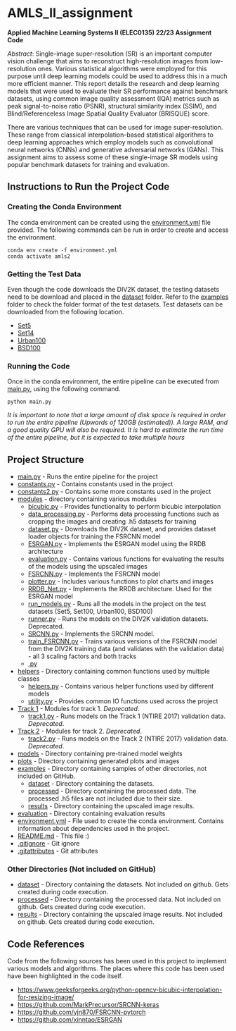 # AMLS_II_assignment

__Applied Machine Learning Systems II (ELEC0135) 22/23 Assignment Code__

_Abstract_: Single-image super-resolution (SR) is an important computer vision challenge that aims to reconstruct high-resolution images from low-resolution ones. Various statistical algorithms were employed for this purpose until deep learning models could be used to address this in a much more efficient manner. This report details the research and deep learning models that were used to evaluate their SR performance against benchmark datasets, using common image quality assessment (IQA) metrics such as peak signal-to-noise ratio (PSNR), structural similarity index (SSIM), and Blind/Referenceless Image Spatial Quality Evaluator (BRISQUE) score. 

There are various techniques that can be used for image super-resolution. These range from classical interpolation-based statistical algorithms to deep learning approaches which employ models such as convolutional neural networks (CNNs) and generative adversarial networks (GANs). This assignment aims to assess some of these single-image SR models using popular benchmark datasets for training and evaluation.

## Instructions to Run the Project Code

### Creating the Conda Environment
The conda environment can be created using the [environment.yml](./environment.yml) file provided. The following commands can be run in order to create and access the environment. 

```
conda env create -f environment.yml
conda activate amls2
```

### Getting the Test Data
Even though the code downloads the DIV2K dataset, the testing datasets need to be download and placed in the [dataset](./dataset) folder. Refer to the [examples](./examples) folder to check the folder format of the test datasets. Test datasets can be downloaded from the following location. 

- [Set5](https://uofi.box.com/shared/static/kfahv87nfe8ax910l85dksyl2q212voc.zip)
- [Set14](https://uofi.box.com/shared/static/igsnfieh4lz68l926l8xbklwsnnk8we9.zip)
- [Urban100](https://uofi.box.com/shared/static/65upg43jjd0a4cwsiqgl6o6ixube6klm.zip)
- [BSD100](https://uofi.box.com/shared/static/qgctsplb8txrksm9to9x01zfa4m61ngq.zip)

### Running the Code
Once in the conda environment, the entire pipeline can be executed from [main.py](./main.py), using the following command.

```
python main.py
```

_It is important to note that a large amount of disk space is required in order to run the entire pipeline (Upwards of 120GB (estimated)). A large RAM, and a good quality GPU will also be required. It is hard to estimate the run time of the entire pipeline, but it is expected to take multiple hours_

## Project Structure

 * [main.py](./main.py) - Runs the entire pipeline for the project
 * [constants.py](./constants.py) - Contains constants used in the project
 * [constants2.py](./constants2.py) - Contains some more constants used in the project
 * [modules](./modules) - directory containing various modules 
   * [bicubic.py](./modules/bicubic.py) - Provides functionality to perform bicubic interpolation
   * [data_processing.py](./modules/data_processing.py) - Performs data processing functions such as cropping the images and creating .h5 datasets for training 
   * [dataset.py](./modules/dataset.py) - Downloads the DIV2K dataset, and provides dataset loader objects for training the FSRCNN model
   * [ESRGAN.py](./modules/ESRGAN.py) - Implements the ESRGAN model using the RRDB architecture
   * [evaluation.py](./modules/evaluation.py) - Contains various functions for evaluating the results of the models using the upscaled images
   * [FSRCNN.py](./modules/FSRCNN.py) - Implements the FSRCNN model
   * [plotter.py](./modules/plotter.py) - Includes various functions to plot charts and images
   * [RRDB_Net.py](./modules/RRDB_Net.py) - Implements the RRDB architecture. Used for the ESRGAN model
   * [run_models.py](./modules/run_models.py) - Runs all the models in the project on the test datasets (Set5, Set100, Urban100, BSD100)
   * [runner.py](./modules/runner.py) - Runs the models on the DIV2K validation datasets. Deprecated.
   * [SRCNN.py](./modules/SRCNN.py) - Implements the SRCNN model. 
   * [train_FSRCNN.py](./modules/train_FSRCNN.py) - Trains various versions of the FSRCNN model from the DIV2K training data (and validates with the validation data) - all 3 scaling factors and both tracks
   * [.py](./modules/.py)
 * [helpers](./helpers) - Directory containing common functions used by multiple classes 
   * [helpers.py](./helpers/helpers.py) - Contains various helper functions used by different models
   * [utility.py](./helpers/utility.py) - Provides common IO functions used across the project
 * [Track 1](./track1) - Modules for track 1. _Deprecated_.
   * [track1.py](./track1/track1.py) - Runs models on the Track 1 (NTIRE 2017) validation  data. _Deprecated_.
 * [Track 2](./track2) - Modules for track 2. _Deprecated_.
   * [track2.py](./track2/track2.py) - Runs models on the Track 2 (NTIRE 2017) validation  data. _Deprecated_.
 * [models](./models) - Directory containing pre-trained model weights
 * [plots](./plots) - Directory containing generated plots and images
 * [examples](./examples) - Directory containing samples of other directories, not included on GitHub.
   * [dataset](./examples/dataset) - Directory containing the datasets.
   * [processed](./examples/processed) - Directory containing the processed data. The processed .h5 files are not included due to their size.
   * [results](./examples/results) - Directory containing the upscaled image results.
 * [evaluation](./evaluation) - Directory containing evaluation results 
 * [environment.yml](./environment.yml) - File used to create the conda environment. Contains information about dependencies used in the project.
 * [README.md](./README.md) - This file :)
 * [.gitignore](./.gitignore) - Git ignore
 * [.gitattributes](./.gitattributes) - Git attributes

### Other Directories (Not included on GitHub)
 * [dataset](./dataset) - Directory containing the datasets. Not included on github. Gets created during code execution.
 * [processed](./processed) - Directory containing the processed data. Not included on github. Gets created during code execution.
 * [results](./results) - Directory containing the upscaled image results. Not included on github. Gets created during code execution.

## Code References

Code from the following sources has been used in this project to implement various models and algorithms. The places where this code has been used have been highlighted in the code itself.

- https://www.geeksforgeeks.org/python-opencv-bicubic-interpolation-for-resizing-image/
- https://github.com/MarkPrecursor/SRCNN-keras
- https://github.com/yjn870/FSRCNN-pytorch
- https://github.com/xinntao/ESRGAN